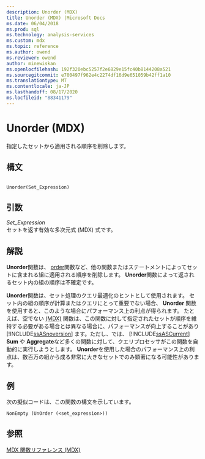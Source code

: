 ```yaml
---
description: Unorder (MDX)
title: Unorder (MDX) |Microsoft Docs
ms.date: 06/04/2018
ms.prod: sql
ms.technology: analysis-services
ms.custom: mdx
ms.topic: reference
ms.author: owend
ms.reviewer: owend
author: minewiskan
ms.openlocfilehash: 192f320ebc5257f2e6829e15fc40b8144208a521
ms.sourcegitcommit: e700497f962e4c2274df16d9e651059b42ff1a10
ms.translationtype: MT
ms.contentlocale: ja-JP
ms.lasthandoff: 08/17/2020
ms.locfileid: "88341179"
---
```

# <a name="unorder-mdx"></a>Unorder (MDX)


  指定したセットから適用される順序を削除します。  
  
## <a name="syntax"></a>構文  
  
```  
  
Unorder(Set_Expression)   
```  
  
## <a name="arguments"></a>引数  
 *Set_Expression*  
 セットを返す有効な多次元式 (MDX) 式です。  
  
## <a name="remarks"></a>解説  
 **Unorder**関数は、 [order](../mdx/order-mdx.md)関数など、他の関数またはステートメントによってセットに含まれる組に適用される順序を削除します。 **Unorder**関数によって返されるセット内の組の順序は不確定です。  
  
 **Unorder**関数は、セット処理のクエリ最適化のヒントとして使用されます。 セット内の組の順序が計算またはクエリにとって重要でない場合、 **Unorder** 関数を使用すると、このような場合にパフォーマンス上の利点が得られます。 たとえば、空でない [(MDX)](../mdx/nonempty-mdx.md) 関数は、この関数に対して指定されたセットが順序を維持する必要がある場合とは異なる場合に、パフォーマンスが向上することがあり [!INCLUDE[ssASnoversion](../includes/ssasnoversion-md.md)] ます。ただし、では、 [!INCLUDE[ssASCurrent](../includes/ssascurrent-md.md)] **Sum** や **Aggregate**など多くの関数に対して、クエリプロセッサがこの関数を自動的に実行しようとします。 **Unorder**を使用した場合のパフォーマンス上の利点は、数百万の組から成る非常に大きなセットでのみ顕著になる可能性があります。  
  
## <a name="example"></a>例  
 次の擬似コードは、この関数の構文を示しています。  
  
```  
NonEmpty (UnOrder (<set_expression>))  
```  
  
## <a name="see-also"></a>参照  
 [MDX 関数リファレンス &#40;MDX&#41;](../mdx/mdx-function-reference-mdx.md)  
  
  
